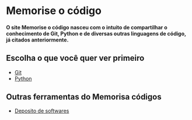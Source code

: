 # Memorise o código
#### O site Memorise o código nasceu com o intuito de compartilhar o conhecimento de Git, Python e de diversas outras linguagens de código, já citados anteriormente.
## Escolha o que você quer ver primeiro
- [Git](https://memorise-codigos.github.io/Git/)
- [Python](https://memorise-codigos.github.io/python/)
## Outras ferramentas do Memorisa códigos
- [Deposito de softwares](https://memorise-codigos.github.io/Deposito-de-apps-incrives/)
